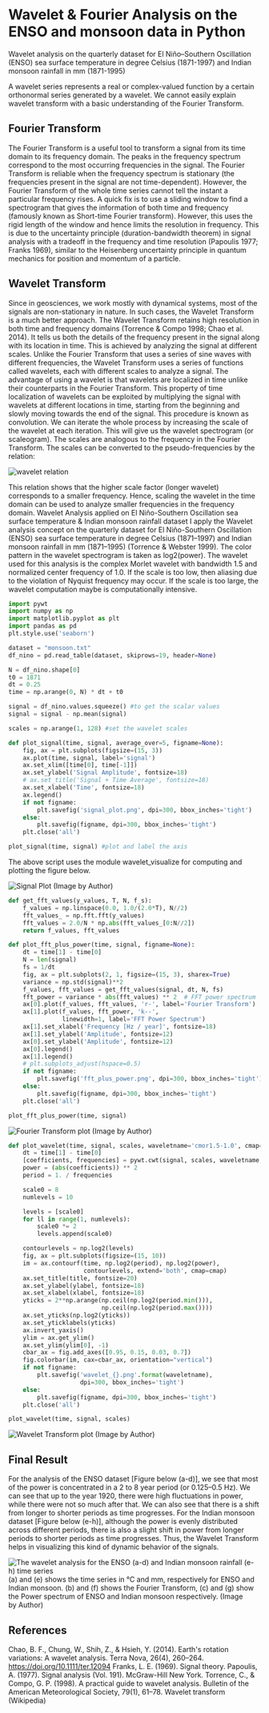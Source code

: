 # Wavelet & Fourier Analysis on the ENSO and monsoon data in Python
Wavelet analysis on the quarterly dataset for El Niño–Southern Oscillation (ENSO) sea surface temperature in degree Celsius (1871-1997) and Indian monsoon rainfall in mm (1871-1995)

A wavelet series represents a real or complex-valued function by a certain orthonormal series generated by a wavelet. We cannot easily explain wavelet transform with a basic understanding of the Fourier Transform.

## Fourier Transform
The Fourier Transform is a useful tool to transform a signal from its time domain to its frequency domain. The peaks in the frequency spectrum correspond to the most occurring frequencies in the signal. The Fourier Transform is reliable when the frequency spectrum is stationary (the frequencies present in the signal are not time-dependent). However, the Fourier Transform of the whole time series cannot tell the instant a particular frequency rises.
A quick fix is to use a sliding window to find a spectrogram that gives the information of both time and frequency (famously known as Short-time Fourier transform). However, this uses the rigid length of the window and hence limits the resolution in frequency. This is due to the uncertainty principle (duration-bandwidth theorem) in signal analysis with a tradeoff in the frequency and time resolution (Papoulis 1977; Franks 1969), similar to the Heisenberg uncertainty principle in quantum mechanics for position and momentum of a particle.


## Wavelet Transform
Since in geosciences, we work mostly with dynamical systems, most of the signals are non-stationary in nature. In such cases, the Wavelet Transform is a much better approach.
The Wavelet Transform retains high resolution in both time and frequency domains (Torrence & Compo 1998; Chao et al. 2014). It tells us both the details of the frequency present in the signal along with its location in time. This is achieved by analyzing the signal at different scales. Unlike the Fourier Transform that uses a series of sine waves with different frequencies, the Wavelet Transform uses a series of functions called wavelets, each with different scales to analyze a signal. The advantage of using a wavelet is that wavelets are localized in time unlike their counterparts in the Fourier Transform. This property of time localization of wavelets can be exploited by multiplying the signal with wavelets at different locations in time, starting from the beginning and slowly moving towards the end of the signal. This procedure is known as convolution. We can iterate the whole process by increasing the scale of the wavelet at each iteration. This will give us the wavelet spectrogram (or scaleogram). The scales are analogous to the frequency in the Fourier Transform. The scales can be converted to the pseudo-frequencies by the relation:

![wavelet relation](https://miro.medium.com/max/700/1*91qtF5TLwXTydVX6EBNgQg.png)

This relation shows that the higher scale factor (longer wavelet) corresponds to a smaller frequency. Hence, scaling the wavelet in the time domain can be used to analyze smaller frequencies in the frequency domain.
Wavelet Analysis applied on El Niño-Southern Oscillation sea surface temperature & Indian monsoon rainfall dataset
I apply the Wavelet analysis concept on the quarterly dataset for El Niño-Southern Oscillation (ENSO) sea surface temperature in degree Celsius (1871–1997) and Indian monsoon rainfall in mm (1871–1995) (Torrence & Webster 1999). The color pattern in the wavelet spectrogram is taken as log2(power). The wavelet used for this analysis is the complex Morlet wavelet with bandwidth 1.5 and normalized center frequency of 1.0. If the scale is too low, then aliasing due to the violation of Nyquist frequency may occur. If the scale is too large, the wavelet computation maybe is computationally intensive.

```python
import pywt
import numpy as np
import matplotlib.pyplot as plt
import pandas as pd
plt.style.use('seaborn')

dataset = "monsoon.txt"
df_nino = pd.read_table(dataset, skiprows=19, header=None)

N = df_nino.shape[0]
t0 = 1871
dt = 0.25
time = np.arange(0, N) * dt + t0

signal = df_nino.values.squeeze() #to get the scalar values
signal = signal - np.mean(signal)

scales = np.arange(1, 128) #set the wavelet scales

def plot_signal(time, signal, average_over=5, figname=None):
    fig, ax = plt.subplots(figsize=(15, 3))
    ax.plot(time, signal, label='signal')
    ax.set_xlim([time[0], time[-1]])
    ax.set_ylabel('Signal Amplitude', fontsize=18)
    # ax.set_title('Signal + Time Average', fontsize=18)
    ax.set_xlabel('Time', fontsize=18)
    ax.legend()
    if not figname:
        plt.savefig('signal_plot.png', dpi=300, bbox_inches='tight')
    else:
        plt.savefig(figname, dpi=300, bbox_inches='tight')
    plt.close('all')

plot_signal(time, signal) #plot and label the axis
```

The above script uses the module wavelet_visualize for computing and plotting the figure below.

![Signal Plot (Image by Author)](https://miro.medium.com/max/700/0*9ausTvjY8lmKFNOk.png)

```python
def get_fft_values(y_values, T, N, f_s):
    f_values = np.linspace(0.0, 1.0/(2.0*T), N//2)
    fft_values_ = np.fft.fft(y_values)
    fft_values = 2.0/N * np.abs(fft_values_[0:N//2])
    return f_values, fft_values

def plot_fft_plus_power(time, signal, figname=None):
    dt = time[1] - time[0]
    N = len(signal)
    fs = 1/dt
    fig, ax = plt.subplots(2, 1, figsize=(15, 3), sharex=True)
    variance = np.std(signal)**2
    f_values, fft_values = get_fft_values(signal, dt, N, fs)
    fft_power = variance * abs(fft_values) ** 2  # FFT power spectrum
    ax[0].plot(f_values, fft_values, 'r-', label='Fourier Transform')
    ax[1].plot(f_values, fft_power, 'k--',
               linewidth=1, label='FFT Power Spectrum')
    ax[1].set_xlabel('Frequency [Hz / year]', fontsize=18)
    ax[1].set_ylabel('Amplitude', fontsize=12)
    ax[0].set_ylabel('Amplitude', fontsize=12)
    ax[0].legend()
    ax[1].legend()
    # plt.subplots_adjust(hspace=0.5)
    if not figname:
        plt.savefig('fft_plus_power.png', dpi=300, bbox_inches='tight')
    else:
        plt.savefig(figname, dpi=300, bbox_inches='tight')
    plt.close('all')

plot_fft_plus_power(time, signal)
```

![Fourier Transform plot (Image by Author)](https://miro.medium.com/max/700/0*6_veY_8ZboCHQgdA.png)

```python
def plot_wavelet(time, signal, scales, waveletname='cmor1.5-1.0', cmap=plt.cm.seismic, title='Wavelet Transform (Power Spectrum) of signal', ylabel='Period (years)', xlabel='Time', figname=None):
    dt = time[1] - time[0]
    [coefficients, frequencies] = pywt.cwt(signal, scales, waveletname, dt)
    power = (abs(coefficients)) ** 2
    period = 1. / frequencies

    scale0 = 8
    numlevels = 10

    levels = [scale0]
    for ll in range(1, numlevels):
        scale0 *= 2
        levels.append(scale0)

    contourlevels = np.log2(levels)
    fig, ax = plt.subplots(figsize=(15, 10))
    im = ax.contourf(time, np.log2(period), np.log2(power),
                     contourlevels, extend='both', cmap=cmap)
    ax.set_title(title, fontsize=20)
    ax.set_ylabel(ylabel, fontsize=18)
    ax.set_xlabel(xlabel, fontsize=18)
    yticks = 2**np.arange(np.ceil(np.log2(period.min())),
                          np.ceil(np.log2(period.max())))
    ax.set_yticks(np.log2(yticks))
    ax.set_yticklabels(yticks)
    ax.invert_yaxis()
    ylim = ax.get_ylim()
    ax.set_ylim(ylim[0], -1)
    cbar_ax = fig.add_axes([0.95, 0.15, 0.03, 0.7])
    fig.colorbar(im, cax=cbar_ax, orientation="vertical")
    if not figname:
        plt.savefig('wavelet_{}.png'.format(waveletname),
                    dpi=300, bbox_inches='tight')
    else:
        plt.savefig(figname, dpi=300, bbox_inches='tight')
    plt.close('all')

plot_wavelet(time, signal, scales)
```

![Wavelet Transform plot (Image by Author)](https://miro.medium.com/max/700/0*H0yC1LXWJdSxqaib.png)

## Final Result
For the analysis of the ENSO dataset [Figure below (a-d)], we see that most of the power is concentrated in a 2 to 8 year period (or 0.125–0.5 Hz). We can see that up to the year 1920, there were high fluctuations in power, while there were not so much after that. We can also see that there is a shift from longer to shorter periods as time progresses. For the Indian monsoon dataset [Figure below (e-h)], although the power is evenly distributed across different periods, there is also a slight shift in power from longer periods to shorter periods as time progresses. Thus, the Wavelet Transform helps in visualizing this kind of dynamic behavior of the signals.

![The wavelet analysis for the ENSO (a-d) and Indian monsoon rainfall (e-h) time series](https://miro.medium.com/max/700/0*w0UqZ1cPPIJrRq16.png)
(a) and (e) shows the time series in °C and mm, respectively for ENSO and Indian monsoon. (b) and (f) shows the Fourier Transform, (c) and (g) show the Power spectrum of ENSO and Indian monsoon respectively. (Image by Author)

## References
Chao, B. F., Chung, W., Shih, Z., & Hsieh, Y. (2014). Earth's rotation variations: A wavelet analysis. Terra Nova, 26(4), 260–264. https://doi.org/10.1111/ter.12094
Franks, L. E. (1969). Signal theory.
Papoulis, A. (1977). Signal analysis (Vol. 191). McGraw-Hill New York.
Torrence, C., & Compo, G. P. (1998). A practical guide to wavelet analysis. Bulletin of the American Meteorological Society, 79(1), 61–78.
Wavelet transform (Wikipedia)
